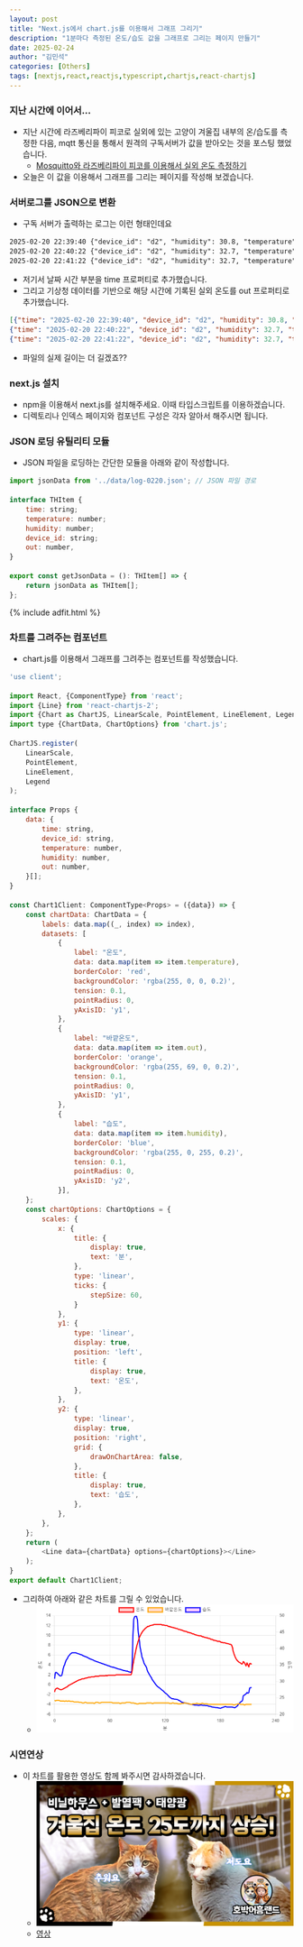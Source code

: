 ```yaml
---
layout: post
title: "Next.js에서 chart.js를 이용해서 그래프 그리기"
description: "1분마다 측정된 온도/습도 값을 그래프로 그리는 페이지 만들기"
date: 2025-02-24
author: "김민석"
categories: [Others]
tags: [nextjs,react,reactjs,typescript,chartjs,react-chartjs]
---
```

### 지난 시간에 이어서...
- 지난 시간에 라즈베리파이 피코로 실외에 있는 고양이 겨울집 내부의 온/습도를 측정한 다음, mqtt 통신을 통해서 원격의 구독서버가 값을 받아오는 것을 포스팅 했었습니다.
    - [Mosquitto와 라즈베리파이 피코를 이용해서 실외 온도 측정하기](https://reddol18.pe.kr/mqtt-pico-mosquitto)
- 오늘은 이 값을 이용해서 그래프를 그리는 페이지를 작성해 보겠습니다.

### 서버로그를 JSON으로 변환
- 구독 서버가 출력하는 로그는 이런 형태인데요

```txt
2025-02-20 22:39:40 {"device_id": "d2", "humidity": 30.8, "temperature": -1.5}
2025-02-20 22:40:22 {"device_id": "d2", "humidity": 32.7, "temperature": -0.9}
2025-02-20 22:41:22 {"device_id": "d2", "humidity": 32.7, "temperature": -0.8}
```

- 저기서 날짜 시간 부분을 time 프로퍼티로 추가했습니다.
- 그리고 기상청 데이터를 기반으로 해당 시간에 기록된 실외 온도를 out 프로퍼티로 추가했습니다.

```json
[{"time": "2025-02-20 22:39:40", "device_id": "d2", "humidity": 30.8, "temperature": -1.5,"out": -3.2},
{"time": "2025-02-20 22:40:22", "device_id": "d2", "humidity": 32.7, "temperature": -0.9,"out": -3.3},
{"time": "2025-02-20 22:41:22", "device_id": "d2", "humidity": 32.7, "temperature": -0.8,"out": -3.2}]
```

- 파일의 실제 길이는 더 길겠죠?? 

### next.js 설치
- npm을 이용해서 next.js를 설치해주세요. 이때 타입스크립트를 이용하겠습니다.
- 디렉토리나 인덱스 페이지와 컴포넌트 구성은 각자 알아서 해주시면 됩니다.


### JSON 로딩 유틸리티 모듈
- JSON 파일을 로딩하는 간단한 모듈을 아래와 같이 작성합니다.

```javascript
import jsonData from '../data/log-0220.json'; // JSON 파일 경로

interface THItem {
    time: string;
    temperature: number;
    humidity: number;
    device_id: string;
    out: number,
}

export const getJsonData = (): THItem[] => {
    return jsonData as THItem[];
};
```

{% include adfit.html %}    

### 차트를 그려주는 컴포넌트
- chart.js를 이용해서 그래프를 그려주는 컴포넌트를 작성했습니다.

```javascript
'use client';

import React, {ComponentType} from 'react';
import {Line} from 'react-chartjs-2';
import {Chart as ChartJS, LinearScale, PointElement, LineElement, Legend} from 'chart.js';
import type {ChartData, ChartOptions} from 'chart.js';

ChartJS.register(
    LinearScale,
    PointElement,
    LineElement,
    Legend
);

interface Props {
    data: {
        time: string,
        device_id: string,
        temperature: number,
        humidity: number,
        out: number,
    }[];
}

const Chart1Client: ComponentType<Props> = ({data}) => {
    const chartData: ChartData = {
        labels: data.map((_, index) => index),
        datasets: [
            {
                label: "온도",
                data: data.map(item => item.temperature),
                borderColor: 'red',
                backgroundColor: 'rgba(255, 0, 0, 0.2)',
                tension: 0.1,
                pointRadius: 0,
                yAxisID: 'y1',
            },
            {
                label: "바깥온도",
                data: data.map(item => item.out),
                borderColor: 'orange',
                backgroundColor: 'rgba(255, 69, 0, 0.2)',
                tension: 0.1,
                pointRadius: 0,
                yAxisID: 'y1',
            },
            {
                label: "습도",
                data: data.map(item => item.humidity),
                borderColor: 'blue',
                backgroundColor: 'rgba(255, 0, 255, 0.2)',
                tension: 0.1,
                pointRadius: 0,
                yAxisID: 'y2',
            }],
    };
    const chartOptions: ChartOptions = {
        scales: {
            x: {
                title: {
                    display: true,
                    text: '분',
                },
                type: 'linear',
                ticks: {
                    stepSize: 60,
                }
            },
            y1: {
                type: 'linear',
                display: true,
                position: 'left',
                title: {
                    display: true,
                    text: '온도',
                },
            },
            y2: {
                type: 'linear',
                display: true,
                position: 'right',
                grid: {
                    drawOnChartArea: false,
                },
                title: {
                    display: true,
                    text: '습도',
                },
            },
        },
    };
    return (
        <Line data={chartData} options={chartOptions}></Line>
    );
}
export default Chart1Client;
```

- 그리하여 아래와 같은 차트를 그릴 수 있었습니다.
    - ![그래프](../images/20250224/image.png)


### 시연연상
- 이 차트를 활용한 영상도 함께 봐주시면 감사하겠습니다.
    - ![썸네일](../images/20250224/thumbnail1.png)
    - [영상](https://youtu.be/2760mVtlEIU)